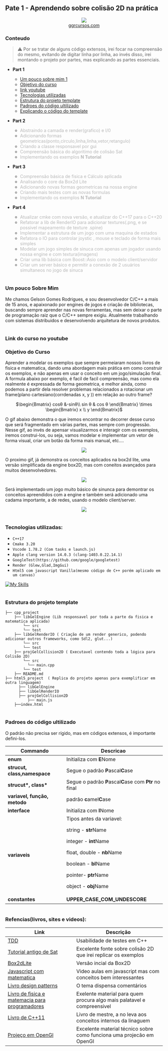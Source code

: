 ## Pate 1 - Aprendendo sobre colisão 2D na prática

<p align="center">
  <img src="assets/me.png" />
  <br> <a href="https://ggrcursos.com/">ggrcursos.com</a>
</p>

 

### Conteudo
 
> :warning:
Por se tratar de alguns código extensos, irei focar na compreensão do mesmo, evitando de digitar linha por linha, ao invés disso, irei montando o projeto por partes, mas explicando as partes essenciais. 

* **Part 1** 
  * [Um pouco sobre mim 1](#)
  * [Objetivo do curso](#)
  * [link youtube](#)
  * [Tecnologias utilizadas](#)
  * [Estrutura do projeto template](#)
  * [Padroes do código ultilizado](#)
  * [Explicando o código do template](#)

* **Part 2**
  * <span style="opacity: 0.3; ">Abstraindo a camada e render(grafico) e I/0</span>
  * <span style="opacity: 0.3; ">Adicionando formas geometricas(ponto,circulo,linha,linha,vetor,retangulo)</span>
  * <span style="opacity: 0.3; ">Criando a classe responsavel por gui</span>
  * <span style="opacity: 0.3; ">Compreensão básica do algoritimo de colisão Sat</span>
  * <span style="opacity: 0.3; ">Implementando os exemplos <b>N Tutorial</b> </span>
* **Part 3**
  * <span style="opacity: 0.3; ">Compreensão básica de fisica e Cálculo aplicada</span>
  * <span style="opacity: 0.3; ">Analisando o core da Box2d Lite</span>
  * <span style="opacity: 0.3; ">Adicionando novas formas geometricas na nossa engine</span>
  * <span style="opacity: 0.3; ">Criando mais testes com as novas formulas</span>
  * <span style="opacity: 0.3; ">Implementando os exemplos <b>N Tutorial</b> </span>
* **Part 4**
  * <span style="opacity: 0.3; ">Atualizar cmke com nova versão, e atualizar do C++17 para o C++20</span>
  * <span style="opacity: 0.3; ">Refatorar a lib de RenderIO para adicionar textures(.png, e se possivel mapeamento de texture .spine)</span>
  * <span style="opacity: 0.3; ">Implementar a estrutura de um jogo com uma maquina de estados</span>
  * <span style="opacity: 0.3; ">Refatora o IO para controlar joystic , mouse e teclado de forma mais simples</span>
  * <span style="opacity: 0.3; ">Modelar um jogo simples de sinuca com apenas um jogador usando nossa engine e com textura(imagens)</span>
  * <span style="opacity: 0.3; ">Criar uma lib básica com Boost::Asio com o modelo client/servidor</span>
  * <span style="opacity: 0.3; ">Criar um server básico e permitir a conexão de 2 usuários simultaneos no jogo de sinuca</span>
#

### Um pouco Sobre Mim
 Me chamos Gelson Gomes Rodrigues, e sou desenvolvedor C/C++ a mais de 15 anos, e apaixonado por engines de jogos e criação de bibliotecas, buscando sempre aprender nas novas ferramentas, mas sem deixar o parte de programação raiz que o C/C++ sempre exigiu.
 Atualmente trabalhando com sistemas distribuidos e desenvolvendo arquitetura de novos produtos.
#

### Link do curso no youtube


### Objetivo do Curso

Aprender a modelar os exemplos que sempre permeiaram nossos livros de fisica e matematica, dando uma abordagem mais prática em como construir os exemplos, e não apenas em usar o conceito em um jogo/simulação final.
A formula abaixo por exemplo, é facil de facil compreensão, mas como ela realmente é expressada de forma geometrica, e melhor ainda, como podemos a partir dela resolver problemas relacionados a rotacionar um frame(plano cartesiano(corrdenadas x, y  )) em relação ao outro frame?

<center>

$\begin{Bmatrix}
cosθ &-sinθ\\
sin θ & cos θ
\end{Bmatrix} \times \begin{Bmatrix}
x \\ y
\end{Bmatrix}$

</center>


 

O gif abaixo demonstra o que iremos encontrar no decorrer desse curso que será fragmentado em várias partes, mas sempre com progressão.
Nesse gif, ao invés de apensar visualizarmos e interagir com os exemplos, iremos construi-los, ou seja, vamos modelar e implementar um vetor de forma visual, criar um botão da forma mais manual, etc....
<p align="center">
    <img src="assets/sat_examples.gif" /> 
</p>


O proximo gif, já demonstra os conceitos aplicados na box2d lite, uma versão simplificada da engine box2D, mas com coneitos avançados para muitos desenvolvedores.

<p align="center">
  <img src="assets/box2lite.gif" /> 
</p>

Será implementado um jogo muito básico de sinunca para demontrar os conceitos apreendidos com a engine e também será adicionado uma cadama importante, a de redes, usando o modelo client/server.

<p align="center">
  <img src="assets/pool.png" /> 
</p>

#

### Tecnologias utilizadas:


  - ``C++17``
  - ``Cmake 3.20``
  - ``Vscode 1.78.2 (Com tasks e launch.js)``
  - ``Apple clang version 14.0.3 (clang-1403.0.22.14.1)``
  - ``GoogleTest(https://github.com/google/googletest)``
  - ``Render (Glew,Glad,ImgGui)``
  - ``Html5 com javascript Vanilla(mesmo código de C++ porém aplicado em um canvas)``

  [![My Skills](https://skillicons.dev/icons?i=cpp,cmake,js,html,css,vscode)](https://skillicons.dev)

#

### Estrutura do projeto template

```
├── cpp_project
    ├── libGelEngine (Lib responsavel por toda a parte da fisica e matematica aplicada)
        └── src
        └── test
    ├── libGelRenderIO ( Criação de um render generico, podendo adicionar outros frameworks, como Sdl2, glut...)
        └── src
        └── test
    ├── projGelCollision2D ( Executavel contendo toda a lógica para Colisão 2D)
        └── src
          └── main.cpp
        └── test
    ├── README.md
├── html5_project  ( Replica do projeto apenas para exemplificar em outra linguagem)
      ├── libGelEngine 
      ├── libGelRenderIO
      ├── projGelCollision2D
          ├── main.js
    ├──index.html
```

#

### Padroes do código ultilizado
 
 O padrão não precisa ser rígido, mas em códigos extensos, é importante defini-los.

   | Commando | Descricao |  
   | --- | --- |
   | <b>enum</b> | Initializa com <b>E</b>Nome |
   | <b>strucut, class,namespace</b> | Segue o padrão <b>P</b>ascal<b>C</b>ase |
   | <b>strucut*, class*</b> | Segue o padrão <b>P</b>ascal<b>C</b>ase com **Ptr** no final |
   | <b>variavel, função, metodo</b> | padrão <b>c</b>amel<b>C</b>ase|
   | <b>interface</b> | Initializa com <b>I</b>Nome|
   | <b>variaveis</b> | Tipos antes da variavel:</p><p>string - <b>str</b>Name</p><p> integer - <b>int</b>Name</p><p>float, double - <b>nb</b>Name</p><p>boolean -  <b>bl</b>Name</p><p>pointer- <b>ptr</b>Name</p><p>object - <b>obj</b>Name</p> |
   | <b>constantes</b> | **UPPER_CASE_COM_UNDESCORE**
   
    
#

### Refencias(livros, sites e videos):

Link  | Descrição
------------- | -------------
|<a href="https://gamesfromwithin.com/when-is-it-ok-not-to-tdd">TDD</a>  | Usabilidade de testes em C++
|<a href="https://www.metanetsoftware.com/technique/tutorialA.html">Tutorial antigo de Sat</a>  | Excelente fonte sobre colisão 2D que irei replicar os exemplos
|<a href="https://github.com/erincatto/box2d-lite">Box2dLite</a>  | Versão incial da Box2D
|<a href="https://www.youtube.com/@codingmath">Javascript com matematica</a> | Video aulas em javascript mas com conceitos bem interessantes 
|<a href="https://www.amazon.com.br/Design-Patterns-Modern-Approaches-Object-Oriented/dp/1484236025">Livro design patterns</a> | O tema dispensa comentários
|<a href="https://www.google.com/imgres?imgurl=https%3A%2F%2Fm.media-amazon.com%2Fimages%2FI%2F51WfngocjgL._AC_UF1000%2C1000_QL80_.jpg&tbnid=KKPTPgCjoxJZLM&vet=12ahUKEwjiv_Kz9ab_AhVON7kGHdQdAB4QMygAegUIARC9AQ..i&imgrefurl=https%3A%2F%2Fwww.amazon.com%2FMathematics-Physics-Programmers-Programming-Kodicek%2Fdp%2F1584503300&docid=pP4aYpewosyK4M&w=804&h=1000&q=physics%20and%20math%20for%20programmers&ved=2ahUKEwjiv_Kz9ab_AhVON7kGHdQdAB4QMygAegUIARC9AQ">Livro de fisica e matemacia para programadores</a> | Exelente material para quem procura algo mais palatavel e compreensivel |
| <a href="https://www.amazon.com.br/C-Programming-Language-Bjarne-Stroustrup/dp/0321563840">Livro de C++11</a>| Livro de mestre, a no leva aos conceitos internos da linaguem
| <a href="http://www.songho.ca/opengl/gl_projectionmatrix_mathml.html">Projeço em OpenGl</a> | Excelente material técnico sobre como funciona uma projecão em OpenGl






 